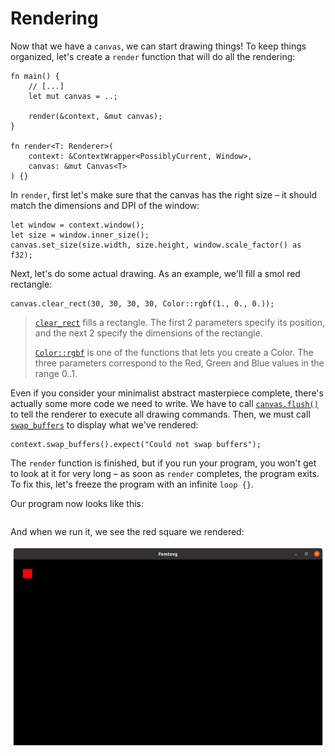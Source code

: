 # Rendering

Now that we have a `canvas`, we can start drawing things! To keep things organized, let's create a `render` function that will do all the rendering:

```rust,ignore
fn main() {
    // [...]
    let mut canvas = ..;

    render(&context, &mut canvas);
}

fn render<T: Renderer>(
    context: &ContextWrapper<PossiblyCurrent, Window>,
    canvas: &mut Canvas<T>
) {}
```

In `render`, first let's make sure that the canvas has the right size – it should match the dimensions and DPI of the window:

```rust,ignore
let window = context.window();
let size = window.inner_size();
canvas.set_size(size.width, size.height, window.scale_factor() as f32);
```

Next, let's do some actual drawing. As an example, we'll fill a smol red rectangle:

```rust,ignore
canvas.clear_rect(30, 30, 30, 30, Color::rgbf(1., 0., 0.));
```

> [`clear_rect`](https://docs.rs/femtovg/latest/femtovg/struct.Canvas.html#method.clear_rect) fills a rectangle. The first 2 parameters specify its position, and the next 2 specify the dimensions of the rectangle.
> 
> [`Color::rgbf`](https://docs.rs/femtovg/latest/femtovg/struct.Color.html#method.rgbf) is one of the functions that lets you create a Color. The three parameters correspond to the Red, Green and Blue values in the range 0..1.

Even if you consider your minimalist abstract masterpiece complete, there's actually some more code we need to write. We have to call [`canvas.flush()`](https://docs.rs/femtovg/latest/femtovg/struct.Canvas.html#method.flush) to tell the renderer to execute all drawing commands. Then, we must call [`swap_buffers`](https://docs.rs/glutin/latest/glutin/struct.ContextWrapper.html#method.swap_buffers) to display what we've rendered: 

```rust,ignore
context.swap_buffers().expect("Could not swap buffers");
```

The `render` function is finished, but if you run your program, you won't get to look at it for very long – as soon as `render` completes, the program exits. To fix this, let's freeze the program with an infinite `loop {}`.

Our program now looks like this:

```rust

```

And when we run it, we see the red square we rendered:

![Window titled Femtovg containing a small red square on a black background](2_app.png)